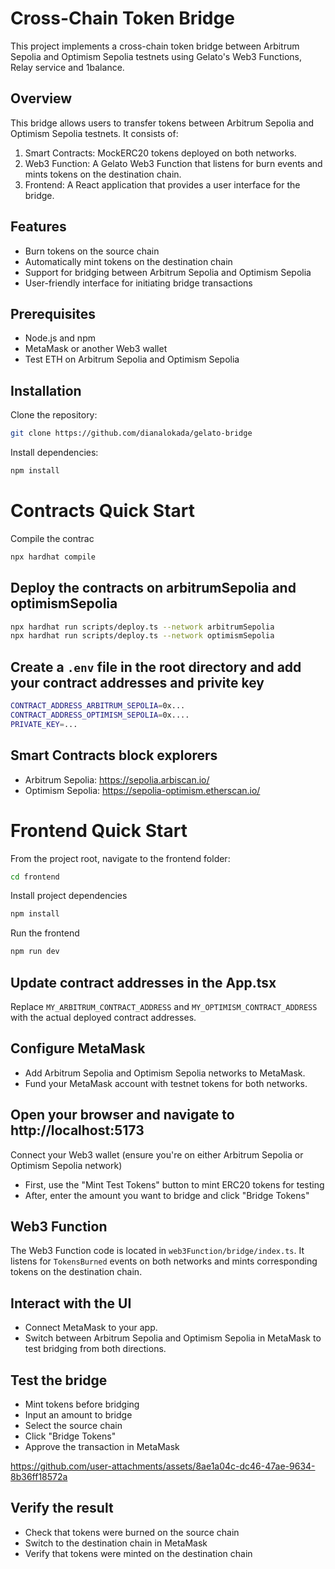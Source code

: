 # Cross-Chain Token Bridge

This project implements a cross-chain token bridge between Arbitrum Sepolia and Optimism Sepolia testnets using Gelato's Web3 Functions, Relay service and 1balance.

## Overview

This bridge allows users to transfer tokens between Arbitrum Sepolia and Optimism Sepolia testnets. It consists of:

1. Smart Contracts: MockERC20 tokens deployed on both networks.
2. Web3 Function: A Gelato Web3 Function that listens for burn events and mints tokens on the destination chain.
3. Frontend: A React application that provides a user interface for the bridge.

## Features

- Burn tokens on the source chain
- Automatically mint tokens on the destination chain
- Support for bridging between Arbitrum Sepolia and Optimism Sepolia
- User-friendly interface for initiating bridge transactions

## Prerequisites

- Node.js and npm
- MetaMask or another Web3 wallet
- Test ETH on Arbitrum Sepolia and Optimism Sepolia

## Installation

Clone the repository:

```bash
git clone https://github.com/dianalokada/gelato-bridge
```

Install dependencies:

```bash
npm install
```

# Contracts Quick Start

Compile the contrac

```bash
npx hardhat compile
```

## Deploy the contracts on arbitrumSepolia and optimismSepolia

```bash
npx hardhat run scripts/deploy.ts --network arbitrumSepolia
npx hardhat run scripts/deploy.ts --network optimismSepolia
```

## Create a `.env` file in the root directory and add your contract addresses and privite key

```bash
CONTRACT_ADDRESS_ARBITRUM_SEPOLIA=0x...
CONTRACT_ADDRESS_OPTIMISM_SEPOLIA=0x....
PRIVATE_KEY=...
```

## Smart Contracts block explorers

- Arbitrum Sepolia: https://sepolia.arbiscan.io/
- Optimism Sepolia: https://sepolia-optimism.etherscan.io/

# Frontend Quick Start

From the project root, navigate to the frontend folder:

```bash
cd frontend
```

Install project dependencies

```bash
npm install
```

Run the frontend

```bash
npm run dev
```

## Update contract addresses in the App.tsx

Replace `MY_ARBITRUM_CONTRACT_ADDRESS` and `MY_OPTIMISM_CONTRACT_ADDRESS` with the actual deployed contract addresses.

## Configure MetaMask

- Add Arbitrum Sepolia and Optimism Sepolia networks to MetaMask.
- Fund your MetaMask account with testnet tokens for both networks.

## Open your browser and navigate to http://localhost:5173

Connect your Web3 wallet (ensure you're on either Arbitrum Sepolia or Optimism Sepolia network)

- First, use the "Mint Test Tokens" button to mint ERC20 tokens for testing
- After, enter the amount you want to bridge and click "Bridge Tokens"

## Web3 Function

The Web3 Function code is located in `web3Function/bridge/index.ts`. It listens for `TokensBurned` events on both networks and mints corresponding tokens on the destination chain.

## Interact with the UI

- Connect MetaMask to your app.
- Switch between Arbitrum Sepolia and Optimism Sepolia in MetaMask to test bridging from both directions.

## Test the bridge

- Mint tokens before bridging
- Input an amount to bridge
- Select the source chain
- Click "Bridge Tokens"
- Approve the transaction in MetaMask

https://github.com/user-attachments/assets/8ae1a04c-dc46-47ae-9634-8b36ff18572a

## Verify the result

- Check that tokens were burned on the source chain
- Switch to the destination chain in MetaMask
- Verify that tokens were minted on the destination chain
